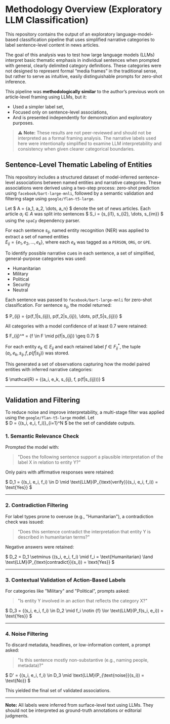 # Methodology Overview (Exploratory LLM Classification)

This repository contains the output of an exploratory language-model–based classification pipeline that uses simplified narrative categories to label sentence-level content in news articles.

The goal of this analysis was to test how large language models (LLMs) interpret basic thematic emphasis in individual sentences when prompted with general, clearly delimited category definitions. These categories were not designed to represent formal “media frames” in the traditional sense, but rather to serve as intuitive, easily distinguishable prompts for zero-shot inference.

This pipeline was **methodologically similar** to the author’s previous work on article-level framing using LLMs, but it:
- Used a simpler label set,
- Focused only on sentence-level associations,
- And is presented independently for demonstration and exploratory purposes.

> ⚠️ **Note:** These results are not peer-reviewed and should not be interpreted as a formal framing analysis. The narrative labels used here were intentionally simplified to examine LLM interpretability and consistency when given clearer categorical boundaries.


## Sentence-Level Thematic Labeling of Entities

This repository includes a structured dataset of model-inferred sentence-level associations between named entities and narrative categories. These associations were derived using a two-step process: zero-shot prediction using `facebook/bart-large-mnli`, followed by a semantic validation and filtering stage using `google/flan-t5-large`.

Let $ A = \{a_1, a_2, \dots, a_n\} $ denote the set of news articles. Each article $a_i \in A$ was split into sentences 
$ S_i = \{s_{i1}, s_{i2}, \dots, s_{im}\} $ using the `spaCy` dependency parser.

For each sentence $s_{ij}$, named entity recognition (NER) was applied to extract a set of named entities  
$E_{ij} = \{e_1, e_2, \dots, e_k\}$, where each $e_k$ was tagged as a `PERSON`, `ORG`, or `GPE`.

To identify possible narrative cues in each sentence, a set of simplified, general-purpose categories was used:
- Humanitarian  
- Military  
- Political  
- Security  
- Neutral  

Each sentence was passed to `facebook/bart-large-mnli` for zero-shot classification. For sentence $s_{ij}$, the model returned:

$
P_{ij} = \{p(f_1|s_{ij}), p(f_2|s_{ij}), \dots, p(f_5|s_{ij})\}
$

All categories with a model confidence of at least 0.7 were retained:

$
F_{ij}^* = \{f \in F \mid p(f|s_{ij}) \geq 0.7\}
$

For each entity  $e_k \in E_{ij}$ and each retained label $f \in F_{ij}^*$, the tuple  
$(a_i, e_k, s_{ij}, f, p(f|s_{ij}))$ was stored.

This generated a set of observations capturing how the model paired entities with inferred narrative categories:

$
\mathcal{R} = \{(a_i, e_k, s_{ij}, f, p(f|s_{ij}))\}
$

---

## Validation and Filtering

To reduce noise and improve interpretability, a multi-stage filter was applied using the `google/flan-t5-large` model. Let  
$ D = \{(s_i, e_i, f_i)\}_{i=1}^N $ be the set of candidate outputs.

### 1. Semantic Relevance Check

Prompted the model with:

> "Does the following sentence support a plausible interpretation of the label X in relation to entity Y?"

Only pairs with affirmative responses were retained:

$
D_1 = \{(s_i, e_i, f_i) \in D \mid \text{LLM}(P_{\text{verify}}(s_i, e_i, f_i)) = \text{Yes}\}
$

---

### 2. Contradiction Filtering

For label types prone to overuse (e.g., "Humanitarian"), a contradiction check was issued:

> "Does this sentence contradict the interpretation that entity Y is described in humanitarian terms?"

Negative answers were retained:

$
D_2 = D_1 \setminus \{(s_i, e_i, f_i) \mid f_i = \text{Humanitarian} \land \text{LLM}(P_{\text{contradict}}(s_i)) = \text{Yes}\}
$

---

### 3. Contextual Validation of Action-Based Labels

For categories like "Military" and "Political", prompts asked:

> "Is entity Y involved in an action that reflects the category X?"

$
D_3 = \{(s_i, e_i, f_i) \in D_2 \mid f_i \notin \{f\} \lor \text{LLM}(P_f(s_i, e_i)) = \text{Yes}\}
$

---

### 4. Noise Filtering

To discard metadata, headlines, or low-information content, a prompt asked:

> "Is this sentence mostly non-substantive (e.g., naming people, metadata)?"

$
D' = \{(s_i, e_i, f_i) \in D_3 \mid \text{LLM}(P_{\text{noise}}(s_i)) = \text{No}\}
$

This yielded the final set of validated associations.

---

**Note:** All labels were inferred from surface-level text using LLMs. They should not be interpreted as ground-truth annotations or editorial judgments.
